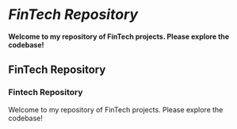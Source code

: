 # *FinTech Repository*
**Welcome to my repository of FinTech projects. Please explore the codebase!**
## FinTech Repository
### Fintech Repository
Welcome to my repository of FinTech projects. Please explore the codebase!